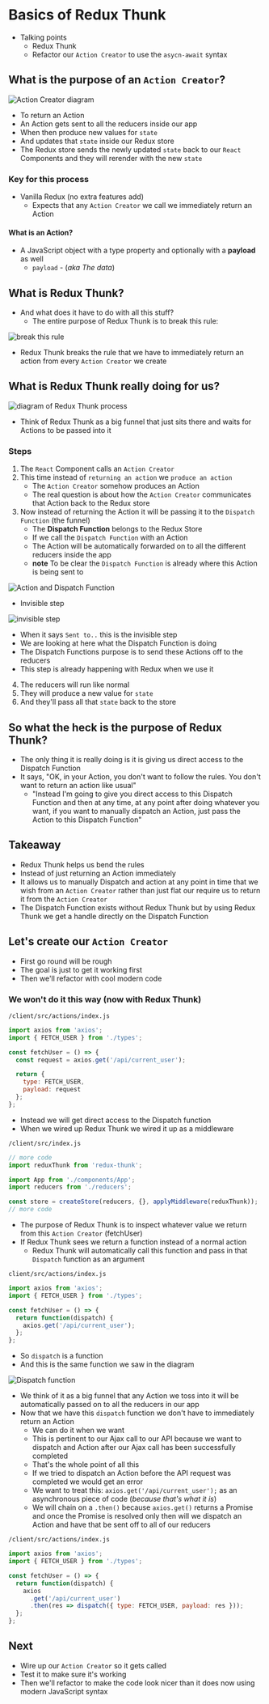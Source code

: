 # Basics of Redux Thunk
* Talking points
    - Redux Thunk
    - Refactor our `Action Creator` to use the `asycn-await` syntax

## What is the purpose of an `Action Creator`?
![Action Creator diagram](https://i.imgur.com/tnNcwFO.png)

* To return an Action
* An Action gets sent to all the reducers inside our app
* When then produce new values for `state`
* And updates that `state` inside our Redux store
* The Redux store sends the newly updated `state` back to our `React` Components and they will rerender with the new `state`

### Key for this process
* Vanilla Redux (no extra features add)
    - Expects that any `Action Creator` we call we immediately return an Action

#### What is an Action?
* A JavaScript object with a type property and optionally with a **payload** as well
    - `payload` - (_aka The data_)

## What is Redux Thunk?
* And what does it have to do with all this stuff?
    - The entire purpose of Redux Thunk is to break this rule:

![break this rule](https://i.imgur.com/gnGFzr2.png)

* Redux Thunk breaks the rule that we have to immediately return an action from every `Action Creator` we create

## What is Redux Thunk really doing for us?
![diagram of Redux Thunk process](https://i.imgur.com/afzuobE.png)

* Think of Redux Thunk as a big funnel that just sits there and waits for Actions to be passed into it

### Steps
1. The `React` Component calls an `Action Creator`
2. This time instead of `returning an action` we `produce an action`
    - The `Action Creator` somehow produces an Action
    - The real question is about how the `Action Creator` communicates that Action back to the Redux store
3. Now instead of returning the Action it will be passing it to the `Dispatch Function` (the funnel)
    - The **Dispatch Function** belongs to the Redux Store
    - If we call the `Dispatch Function` with an Action
    - The Action will be automatically forwarded on to all the different reducers inside the app
    - **note** To be clear the `Dispatch Function` is already where this Action is being sent to

![Action and Dispatch Function](https://i.imgur.com/FgGeSTV.png)

* Invisible step

![invisible step](https://i.imgur.com/BdXLwJk.png)

* When it says `Sent to..` this is the invisible step
* We are looking at here what the Dispatch Function is doing
* The Dispatch Functions purpose is to send these Actions off to the reducers
* This step is already happening with Redux when we use it
4. The reducers will run like normal
5. They will produce a new value for `state`
6. And they'll pass all that `state` back to the store

## So what the heck is the purpose of Redux Thunk?
* The only thing it is really doing is it is giving us direct access to the Dispatch Function
* It says, "OK, in your Action, you don't want to follow the rules. You don't want to return an action like usual"
    - "Instead I'm going to give you direct access to this Dispatch Function and then at any time, at any point after doing whatever you want, if you want to manually dispatch an Action, just pass the Action to this Dispatch Function"

## Takeaway
* Redux Thunk helps us bend the rules
* Instead of just returning an Action immediately
* It allows us to manually Dispatch and action at any point in time that we wish from an `Action Creator` rather than just flat our require us to return it from the `Action Creator`
* The Dispatch Function exists without Redux Thunk but by using Redux Thunk we get a handle directly on the Dispatch Function

## Let's create our `Action Creator`
* First go round will be rough
* The goal is just to get it working first
* Then we'll refactor with cool modern code

### We won't do it this way (now with Redux Thunk)
`/client/src/actions/index.js`

```js
import axios from 'axios';
import { FETCH_USER } from './types';

const fetchUser = () => {
  const request = axios.get('/api/current_user');

  return {
    type: FETCH_USER,
    payload: request
  };
};
```

* Instead we will get direct access to the Dispatch function
* When we wired up Redux Thunk we wired it up as a middleware

`/client/src/index.js`

```js
// more code
import reduxThunk from 'redux-thunk';

import App from './components/App';
import reducers from './reducers';

const store = createStore(reducers, {}, applyMiddleware(reduxThunk));
// more code
```

* The purpose of Redux Thunk is to inspect whatever value we return from this `Action Creator` (fetchUser)
* If Redux Thunk sees we return a function instead of a normal action
    - Redux Thunk will automatically call this function and pass in that `Dispatch` function as an argument

`client/src/actions/index.js`

```js
import axios from 'axios';
import { FETCH_USER } from './types';

const fetchUser = () => {
  return function(dispatch) {
    axios.get('/api/current_user');
  };
};
```

* So `dispatch` is a function
* And this is the same function we saw in the diagram

![Dispatch function](https://i.imgur.com/qdpsQnd.png)

* We think of it as a big funnel that any Action we toss into it will be automatically passed on to all the reducers in our app
* Now that we have this `dispatch` function we don't have to immediately return an Action
    - We can do it when we want
    - This is pertinent to our Ajax call to our API because we want to dispatch and Action after our Ajax call has been successfully completed
    - That's the whole point of all this
    - If we tried to dispatch an Action before the API request was completed we would get an error
    - We want to treat this: `axios.get('/api/current_user');` as an asynchronous piece of code (_because that's what it is_)
    - We will chain on a `.then()` because `axios.get()` returns a Promise and once the Promise is resolved only then will we dispatch an Action and have that be sent off to all of our reducers

`/client/src/actions/index.js`

```js
import axios from 'axios';
import { FETCH_USER } from './types';

const fetchUser = () => {
  return function(dispatch) {
    axios
      .get('/api/current_user')
      .then(res => dispatch({ type: FETCH_USER, payload: res }));
  };
};
```

## Next
* Wire up our `Action Creator` so it gets called
* Test it to make sure it's working
* Then we'll refactor to make the code look nicer than it does now using modern JavaScript syntax
